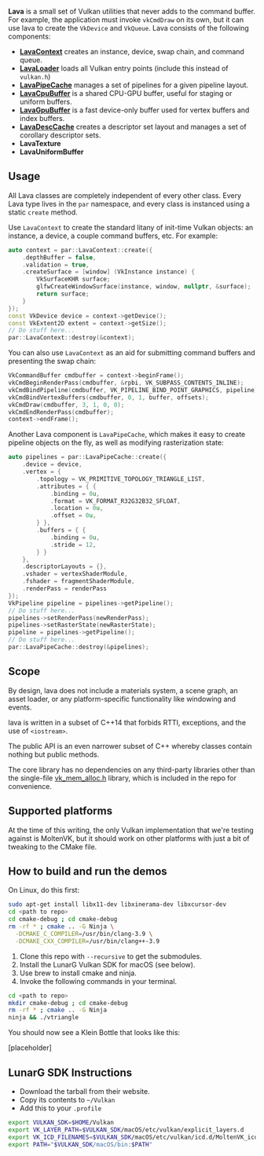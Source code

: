 
**Lava** is a small set of Vulkan utilities that never adds to the command buffer. For example,
the application must invoke `vkCmdDraw` on its own, but it can use lava to create the
`VkDevice` and `VkQueue`. Lava consists of the following components:

- [**LavaContext**](include/par/LavaContext.h)
  creates an instance, device, swap chain, and command queue.
- [**LavaLoader**](include/par/LavaLoader.h)
  loads all Vulkan entry points (include this instead of `vulkan.h`)
- [**LavaPipeCache**](include/par/LavaPipeCache.h)
  manages a set of pipelines for a given pipeline layout.
- [**LavaCpuBuffer**](include/par/LavaCpuBuffer.h)
  is a shared CPU-GPU buffer, useful for staging or uniform buffers.
- [**LavaGpuBuffer**](include/par/LavaGpuBuffer.h)
  is a fast device-only buffer used for vertex buffers and index buffers.
- [**LavaDescCache**](include/par/LavaDescCache.h)
  creates a descriptor set layout and manages a set of corollary descriptor sets.
- **LavaTexture**
- **LavaUniformBuffer**

## Usage

All Lava classes are completely independent of every other class. Every Lava type lives in the `par`
namespace, and every class is instanced using a static `create` method.
 
Use `LavaContext` to create the standard litany of init-time Vulkan objects: an instance, a device,
a couple command buffers, etc.  For example:

```cpp
auto context = par::LavaContext::create({
    .depthBuffer = false,
    .validation = true,
    .createSurface = [window] (VkInstance instance) {
        VkSurfaceKHR surface;
        glfwCreateWindowSurface(instance, window, nullptr, &surface);
        return surface;
    }
});
const VkDevice device = context->getDevice();
const VkExtent2D extent = context->getSize();
// Do stuff here...
par::LavaContext::destroy(&context);
```

You can also use `LavaContext` as an aid for submitting command buffers and presenting the swap
chain:

```cpp
VkCommandBuffer cmdbuffer = context->beginFrame();
vkCmdBeginRenderPass(cmdbuffer, &rpbi, VK_SUBPASS_CONTENTS_INLINE);
vkCmdBindPipeline(cmdbuffer, VK_PIPELINE_BIND_POINT_GRAPHICS, pipeline);
vkCmdBindVertexBuffers(cmdbuffer, 0, 1, buffer, offsets);
vkCmdDraw(cmdbuffer, 3, 1, 0, 0);
vkCmdEndRenderPass(cmdbuffer);
context->endFrame();
```

Another Lava component is `LavaPipeCache`, which makes it easy to create pipeline objects on the
fly, as well as modifying rasterization state:

```cpp
auto pipelines = par::LavaPipeCache::create({
    .device = device,
    .vertex = {
        .topology = VK_PRIMITIVE_TOPOLOGY_TRIANGLE_LIST,
        .attributes = { {
            .binding = 0u,
            .format = VK_FORMAT_R32G32B32_SFLOAT,
            .location = 0u,
            .offset = 0u,
        } },
        .buffers = { {
            .binding = 0u,
            .stride = 12,
        } }
    },
    .descriptorLayouts = {},
    .vshader = vertexShaderModule,
    .fshader = fragmentShaderModule,
    .renderPass = renderPass
});
VkPipeline pipeline = pipelines->getPipeline();
// Do stuff here...
pipelines->setRenderPass(newRenderPass);
pipelines->setRasterState(newRasterState);
pipeline = pipelines->getPipeline();
// Do stuff here...
par::LavaPipeCache::destroy(&pipelines);
```

## Scope

By design, lava does not include a materials system, a scene graph, an asset loader, or any
platform-specific functionality like windowing and events.

lava is written in a subset of C++14 that forbids RTTI, exceptions, and the use
of `<iostream>`.

The public API is an even narrower subset of C++ whereby classes contain nothing but public methods.

The core library has no dependencies on any third-party libraries other than the single-file
[vk_mem_alloc.h](src/vk_mem_alloc.h) library, which is included in the repo for convenience.

## Supported platforms

At the time of this writing, the only Vulkan implementation that we're testing against is MoltenVK,
but it should work on other platforms with just a bit of tweaking to the CMake file.

## How to build and run the demos

On Linux, do this first:

```bash
sudo apt-get install libx11-dev libxinerama-dev libxcursor-dev
cd <path to repo>
cd cmake-debug ; cd cmake-debug
rm -rf * ; cmake .. -G Ninja \
  -DCMAKE_C_COMPILER=/usr/bin/clang-3.9 \
  -DCMAKE_CXX_COMPILER=/usr/bin/clang++-3.9
```


1. Clone this repo with `--recursive` to get the submodules.
1. Install the LunarG Vulkan SDK for macOS (see below).
1. Use brew to install cmake and ninja.
1. Invoke the following commands in your terminal.

```bash
cd <path to repo>
mkdir cmake-debug ; cd cmake-debug
rm -rf * ; cmake .. -G Ninja
ninja && ./vtriangle
```

You should now see a Klein Bottle that looks like this:

[placeholder]

## LunarG SDK Instructions

* Download the tarball from their website.
* Copy its contents to `~/Vulkan`
* Add this to your `.profile`

```bash
export VULKAN_SDK=$HOME/Vulkan
export VK_LAYER_PATH=$VULKAN_SDK/macOS/etc/vulkan/explicit_layers.d
export VK_ICD_FILENAMES=$VULKAN_SDK/macOS/etc/vulkan/icd.d/MoltenVK_icd.json
export PATH="$VULKAN_SDK/macOS/bin:$PATH"
```
